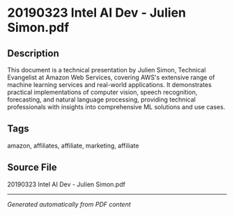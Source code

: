 # 20190323 Intel AI Dev - Julien Simon.pdf

## Description
This document is a technical presentation by Julien Simon, Technical Evangelist at Amazon Web Services, covering AWS's extensive range of machine learning services and real-world applications. It demonstrates practical implementations of computer vision, speech recognition, forecasting, and natural language processing, providing technical professionals with insights into comprehensive ML solutions and use cases.
## Tags
amazon, affiliates, affiliate, marketing, affiliate

## Source File
20190323 Intel AI Dev - Julien Simon.pdf

---
*Generated automatically from PDF content*

